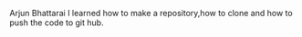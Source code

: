 Arjun Bhattarai
I learned how to make a repository,how to clone and how to push the code to git hub.